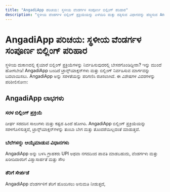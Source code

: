 ```yaml
---
title: "AngadiApp ಪರಿಚಯ: ಸ್ಥಳೀಯ ವೆಂಡರ್ಗಳ ಸಂಪೂರ್ಣ ಬಿಲ್ಲಿಂಗ್ ಪರಿಹಾರ"
description: "ಸ್ಥಳೀಯ ವೆಂಡರ್ಗಳ ಬಿಲ್ಲಿಂಗ್ ಪ್ರಕ್ರಿಯೆಯನ್ನು ಎಳೆಯಿರಿ ಮತ್ತು ದಕ್ಕಿಸುವ ವಿಧಾನವನ್ನು ಹೆಚ್ಚಿಸುವ AngadiApp ಹೇಗೆ ಎಂಬುದನ್ನು ಆಯ್ಕೆಮಾಡಿ."
---
```


# AngadiApp ಪರಿಚಯ: ಸ್ಥಳೀಯ ವೆಂಡರ್ಗಳ ಸಂಪೂರ್ಣ ಬಿಲ್ಲಿಂಗ್ ಪರಿಹಾರ

ಸ್ಥಳೀಯ ದುಕಾಣದಲ್ಲಿ ಕೈಯಾರೆ ಬಿಲ್ಲಿಂಗ್ ಪ್ರಕ್ರಿಯೆಗಳನ್ನು ನಿರ್ವಹಿಸುವುದರಲ್ಲಿ ಬೇಸರಗೊಂಡಿದ್ದೀರಾ? ಇನ್ನು ಮುಂದೆ ಹೋಗಬೇಡಿ! AngadiApp ಬಂದಿದೆ ಟ್ರಾನ್ಸ್‌ಯಾಕ್ಷನ್‌ಗಳು ಮತ್ತು ಬಿಲ್ಲಿಂಗ್ ನಿರ್ವಹಿಸುವ ಮಾರ್ಗವನ್ನು ಬದಲಾಯಿಸಲು. AngadiApp ಅನ್ನು ಸರಳತೆಯನ್ನು ಪರಿಗಣಿಸಿ ರಚಿಸಲಾಗಿದೆ. ಈ ವಿಶೇಷಗಳ ವಿವರಗಳನ್ನು ಪರಿಶೀಲಿಸೋಣ:

## AngadiApp ಲಾಭಗಳು

### ಸರಳ ಬಿಲ್ಲಿಂಗ್ ಪ್ರಕ್ರಿಯೆ
ದೀರ್ಘ ಸರದರಿನ ಸಾಲುಗಳು ಮತ್ತು ಕಷ್ಟದ ಹಿಂದೆ ಹೋಗಿರಿ. AngadiApp ಬಿಲ್ಲಿಂಗ್ ಪ್ರಕ್ರಿಯೆಯನ್ನು ಸರಳಗೊಳಿಸುತ್ತದೆ, ಟ್ರಾನ್ಸ್‌ಯಾಕ್ಷನ್‌ಗಳನ್ನು ತುಂಬಾ ಬೇಗ ಮತ್ತು ತೊಂದರೆಯಿಲ್ಲದಂತೆ ಮಾಡುತ್ತದೆ.

### ಬೆಲೆಗಳನ್ನು ಆಯ್ಕೆಮಾಡುವ ವಿಧಾನಗಳು
AngadiApp ಅನ್ನು ಬಳಸಿ ಗ್ರಾಹಕರು UPI ಅಥವಾ ನಗದದಿಂದ ಪಾವತಿ ಮಾಡಬಹುದು, ವೆಂಡರ್ಗಳು ಮತ್ತು ಖರೀದಿದಾರರಿಗೆ ವಿಶ್ವಾಸಾರ್ಹತೆ ಮತ್ತು ಸೌಲ

### ತೆರಿಗೆ ಸೇರ್ಪಡೆ
AngadiApp ವೆಂಡರ್ಗಳಿಗೆ ತೆರಿಗೆ ಹೊಂದಿಸಲು ಅನುಮತಿ ನೀಡುತ್ತದೆ,









































<!-- 
# Blogs

This page demonstrates some of the built-in markdown extensions provided by VitePress.

## Syntax Highlighting

VitePress provides Syntax Highlighting powered by [Shiki](https://github.com/shikijs/shiki), with additional features like line-highlighting:

**Input**

````md
```js{4}
export default {
  data () {
    return {
      msg: 'Highlighted!'
    }
  }
}
```
````

**Output**

```js{4}
export default {
  data () {
    return {
      msg: 'Highlighted!'
    }
  }
}
```

## Custom Containers

**Input**

```md
::: info
This is an info box.
:::

::: tip
This is a tip.
:::

::: warning
This is a warning.
:::

::: danger
This is a dangerous warning.
:::

::: details
This is a details block.
:::
```

**Output**

::: info
This is an info box.
:::

::: tip
This is a tip.
:::

::: warning
This is a warning.
:::

::: danger
This is a dangerous warning.
:::

::: details
This is a details block.
:::

## More

Check out the documentation for the [full list of markdown extensions](https://vitepress.dev/guide/markdown). -->
